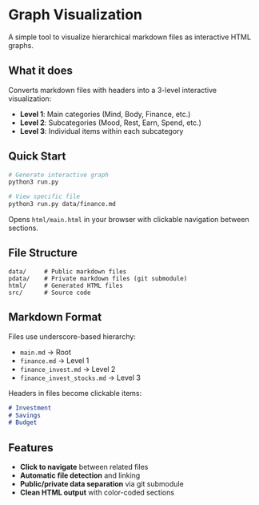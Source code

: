 # Graph Visualization

A simple tool to visualize hierarchical markdown files as interactive HTML graphs.

## What it does

Converts markdown files with headers into a 3-level interactive visualization:
- **Level 1**: Main categories (Mind, Body, Finance, etc.)
- **Level 2**: Subcategories (Mood, Rest, Earn, Spend, etc.) 
- **Level 3**: Individual items within each subcategory

## Quick Start

```bash
# Generate interactive graph
python3 run.py

# View specific file
python3 run.py data/finance.md
```

Opens `html/main.html` in your browser with clickable navigation between sections.

## File Structure

```
data/     # Public markdown files
pdata/    # Private markdown files (git submodule)
html/     # Generated HTML files
src/      # Source code
```

## Markdown Format

Files use underscore-based hierarchy:
- `main.md` → Root
- `finance.md` → Level 1
- `finance_invest.md` → Level 2
- `finance_invest_stocks.md` → Level 3

Headers in files become clickable items:
```markdown
# Investment
# Savings
# Budget
```

## Features

- **Click to navigate** between related files
- **Automatic file detection** and linking
- **Public/private data separation** via git submodule
- **Clean HTML output** with color-coded sections
